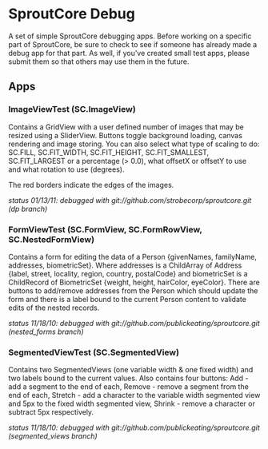 SproutCore Debug
================

A set of simple SproutCore debugging apps.  Before working on a specific part of SproutCore, be sure to check to see if someone has already made a debug app for that part.  As well, if you've created small test apps, please submit them so that others may use them in the future.

Apps
----


### ImageViewTest (SC.ImageView)

Contains a GridView with a user defined number of images that may be resized using a SliderView.  Buttons toggle background loading, canvas rendering and image storing.  You can also select what type of scaling to do: SC.FILL, SC.FIT\_WIDTH, SC.FIT\_HEIGHT, SC.FIT\_SMALLEST, SC.FIT\_LARGEST or a percentage (> 0.0), what offsetX or offsetY to use and what rotation to use (degrees).

The red borders indicate the edges of the images.

_status 01/13/11: debugged with git://github.com/strobecorp/sproutcore.git (dp branch)_

### FormViewTest (SC.FormView, SC.FormRowView, SC.NestedFormView)

Contains a form for editing the data of a Person {givenNames, familyName, addresses, biometricSet}.  Where addresses is a ChildArray of Address {label, street, locality, region, country, postalCode} and biometricSet is a ChildRecord of BiometricSet {weight, height, hairColor, eyeColor}.  There are buttons to add/remove addresses from the Person which should update the form and there is a label bound to the current Person content to validate edits of the nested records.

_status 11/18/10: debugged with git://github.com/publickeating/sproutcore.git (nested\_forms branch)_

### SegmentedViewTest (SC.SegmentedView)

Contains two SegmentedViews (one variable width & one fixed width) and two labels bound to the current values. Also contains four buttons: Add - add a segment to the end of each, Remove - remove a segment from the end of each, Stretch - add a character to the variable width segmented view and 5px to the fixed width segmented view, Shrink - remove a character or subtract 5px respectively.

_status 11/18/10: debugged with git://github.com/publickeating/sproutcore.git (segmented\_views branch)_